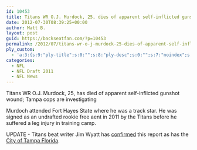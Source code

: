```yaml
---
id: 10453
title: Titans WR O.J. Murdock, 25, dies of apparent self-inflicted gunshot wound
date: 2012-07-30T08:39:25+00:00
author: Matt B.
layout: post
guid: https://backseatfan.com/?p=10453
permalink: /2012/07/titans-wr-o-j-murdock-25-dies-of-apparent-self-inflicted-gunshot-wound/
ply_custom:
  - 'a:3:{s:9:"ply-title";s:0:"";s:8:"ply-desc";s:0:"";s:7:"noindex";s:0:"";}'
categories:
  - NFL
  - NFL Draft 2011
  - NFL News
---
```


<div class="entry">
  <p>
    Titans WR O.J. Murdock, 25, has died of apparent self-inflicted gunshot wound; Tampa cops are investigating
  </p>

  <p>
    Murdoch attended Fort Hayes State where he was a track star. He was signed as an undrafted rookie free aent in 2011 by the Titans before he suffered a leg injury in training camp.
  </p>

  <p>
    UPDATE - Titans beat writer Jim Wyatt has <a href="https://twitter.com/jwyattsports/status/229957160686211073">confirmed</a> this report as has the <a href="https://www.tampagov.net/appl_tampa_announcements/ViewRelease.asp?ReleaseID=9440">City of Tampa Florida</a>.
  </p>
</div>
